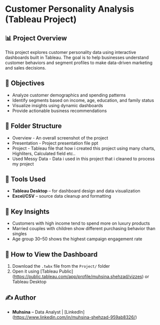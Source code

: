 # Customer Personality Analysis (Tableau Project)

## 📊 Project Overview

This project explores customer personality data using interactive dashboards built in Tableau. 
The goal is to help businesses understand customer behaviors and segment profiles to make data-driven marketing and sales decisions.

## 🧠 Objectives

- Analyze customer demographics and spending patterns
- Identify segments based on income, age, education, and family status
- Visualize insights using dynamic dashboards
- Provide actionable business recommendations

## 📁 Folder Structure

- Overview - An overall screenshot of the project
- Presentation - Project presentation file ppt
- Project - Tableau file that how i created this project using many charts, Highliters, Calculated field etc..
- Used Messy Data - Data i used in this project that i cleaned to process my project


## 🔧 Tools Used

- **Tableau Desktop** – for dashboard design and data visualization
- **Excel/CSV** – source data cleanup and formatting

## 📌 Key Insights

- Customers with high income tend to spend more on luxury products
- Married couples with children show different purchasing behavior than singles
- Age group 30–50 shows the highest campaign engagement rate


## 📂 How to View the Dashboard

1. Download the `.twbx` file from the `Project/` folder
2. Open it using [Tableau Public] (https://public.tableau.com/app/profile/muhsina.shehzad/vizzes) or Tableau Desktop

## ✍️ Author

- **Muhsina** – Data Analyst | [LinkedIn] (https://www.linkedin.com/in/muhsina-shehzad-959ab8326/)


